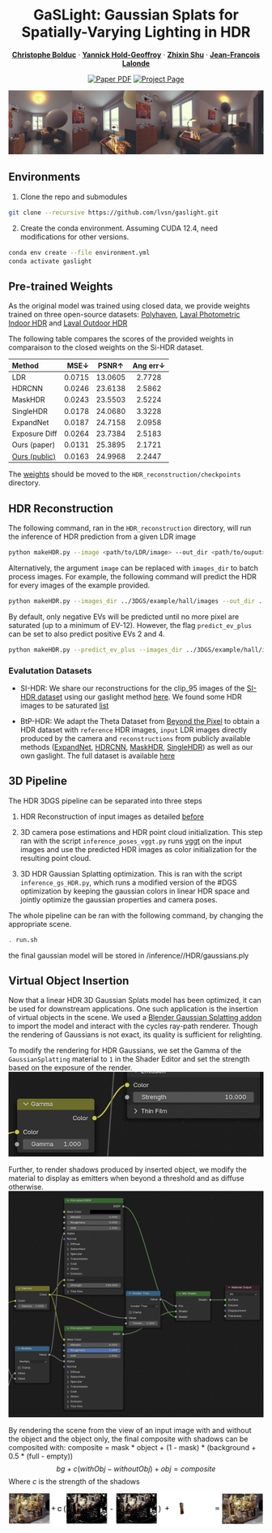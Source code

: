 <div align="center">
<h1>GaSLight: Gaussian Splats for Spatially-Varying Lighting in HDR</h1>

[**Christophe Bolduc**](https://christophebolduc.ca/) · [**Yannick Hold-Geoffroy**](https://yannickhold.com) · [**Zhixin Shu**](https://zhixinshu.github.io) · [**Jean-François Lalonde**](http://www.jflalonde.ca/) 


<a href="https://arxiv.org/abs/2504.10809"><img src='https://img.shields.io/badge/arXiv-GaSLight-red' alt='Paper PDF'></a>
<a href='https://lvsn.github.io/gaslight/'><img src='https://img.shields.io/badge/Project_Page-GaSLight-green' alt='Project Page'></a>
</div>

![teaser](assets/teaser.png)


## Environments

1. Clone the repo and submodules
```bash
git clone --recursive https://github.com/lvsn/gaslight.git
```

2. Create the conda environment. Assuming CUDA 12.4, need modifications for other versions.
```bash
conda env create --file environment.yml
conda activate gaslight
```

## Pre-trained Weights

As the original model was trained using closed data, we provide weights trained on three open-source datasets: [Polyhaven](https://polyhaven.com/), [Laval Photometric Indoor HDR](http://hdrdb.com/indoor-hdr-photometric/) and [Laval Outdoor HDR](http://hdrdb.com/outdoor/)

The following table compares the scores of the provided weights in comparaison to the closed weights on the Si-HDR dataset.

| Method | MSE↓ | PSNR↑ | Ang err↓ |
|:-|-:|:-:| :-:|
| LDR | 0.0715 | 13.0605 | 2.7728 |
| HDRCNN | 0.0246 | 23.6138 | 2.5862 |
| MaskHDR | 0.0243 | 23.5503 | 2.5224 |
| SingleHDR | 0.0178 | 24.0680 | 3.3228 |
| ExpandNet | 0.0187 | 24.7158 | 2.0958 |
| Exposure Diff | 0.0264 | 23.7384 | 2.5183 |
| Ours (paper) | 0.0131 | 25.3895 | 2.1721 |
| [Ours (public)](hdrdb-public.s3.valeria.science/gaslight/gaslight_weights.ckpt) | 0.0163 | 24.9968 | 2.2447 |

The [weights](hdrdb-public.s3.valeria.science/gaslight/gaslight_weights.ckpt) should be moved to the `HDR_reconstruction/checkpoints` directory.

## HDR Reconstruction

The following command, ran in the `HDR_reconstruction` directory, will run the inference of HDR prediction from a given LDR image
```bash
python makeHDR.py --image <path/to/LDR/image> --out_dir <path/to/ouput> --ckpt_path checkpoints/gaslight_weights.ckpt --save_stacks
```

Alternatively, the argument `image` can be replaced with `images_dir` to batch process images.
For example, the following command will predict the HDR for every images of the example provided.
```bash
python makeHDR.py --images_dir ../3DGS/example/hall/images --out_dir ../3DGS/example/hall/hdr --ckpt_path checkpoints/gaslight_weights.ckpt --save_stacks
```

By default, only negative EVs will be predicted until no more pixel are saturated (up to a minimum of EV-12). However, the flag `predict_ev_plus` can be set to also predict positive EVs 2 and 4.
```bash
python makeHDR.py --predict_ev_plus --images_dir ../3DGS/example/hall/images --out_dir ../3DGS/example/hall/hdr --ckpt_path checkpoints/gaslight_weights.ckpt --save_stacks
```

### Evalutation Datasets

- SI-HDR: We share our reconstructions for the clip_95 images of the [SI-HDR dataset](https://www.repository.cam.ac.uk/items/c02ccdde-db20-4acd-8941-7816ef6b7dc7) using our gaslight method [here](https://hdrdb-public.s3.valeria.science/gaslight/si-hdr_gaslight.tar.gz). We found some HDR images to be saturated [list](assets/saturated_si_hdr.txt)

- BtP-HDR: We adapt the Theta Dataset from [Beyond the Pixel](https://lvsn.github.io/beyondthepixel/) to obtain a HDR dataset with `reference` HDR images, `input` LDR images directly produced by the camera and `reconstructions` from publicly available methods ([ExpandNet](https://github.com/dmarnerides/hdr-expandnet), [HDRCNN](https://github.com/gabrieleilertsen/hdrcnn), [MaskHDR](https://github.com/marcelsan/Deep-HdrReconstruction), [SingleHDR](https://github.com/alex04072000/SingleHDR)) as well as our own gaslight. The full dataset is available [here](https://hdrdb-public.s3.valeria.science/gaslight/BtP-hdr.tar.gz)

## 3D Pipeline

The HDR 3DGS pipeline can be separated into three steps

1. HDR Reconstruction of input images as detailed [before](#hdr-reconstruction) 

2. 3D camera pose estimations and HDR point cloud initialization. This step ran with the script `inference_poses_vggt.py` runs [vggt](https://github.com/facebookresearch/vggt) on the input images and use the predicted HDR images as color initialization for the resulting point cloud.

3. 3D HDR Gaussian Splatting optimization. This is ran with the script `inference_gs_HDR.py`, which runs a modified version of the #DGS optimization by keeping the gaussian colors in linear HDR space and jointly optimize the gaussian properties and camera poses.

The whole pipeline can be ran with the following command, by changing the appropriate scene.
```bash
. run.sh
```

the final gaussian model will be stored in <ROOT>/inference/<SCENE>/HDR/gaussians.ply


## Virtual Object Insertion

Now that a linear HDR 3D Gaussian Splats model has been optimized, it can be used for downstream applications. One such application is the insertion of virtual objects in the scene.
We used a [Blender Gaussian Splatting addon](https://github.com/ReshotAI/gaussian-splatting-blender-addon) to import the model and interact with the cycles ray-path renderer. Though the rendering of Gaussians is not exact, its quality is sufficient for relighting. 

To modify the rendering for HDR Gaussians, we set the Gamma of the `GaussianSplatting` material to `1` in the Shader Editor and set the strength based on the exposure of the render.
![gamma](assets/Linear_GS.png)

Further, to render shadows produced by inserted object, we modify the material to display as emitters when beyond a threshold and as diffuse otherwise. 
![shadows](assets/Shadows.png)

By rendering the scene from the view of an input image with and without the object and the object only, the final composite with shadows can be composited with:
composite = mask * object + (1 - mask) * (background + 0.5 * (full - empty))
$$ bg + c(withObj - withoutObj) + obj = composite$$
Where $c$ is the strength of the shadows

![composite](assets/Composite.png)